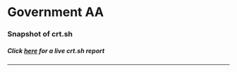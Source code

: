 # Government AA
### Snapshot of crt.sh
##### Click [here](https://crt.sh/?q=8E90E55A842CFF15E2A7E15B747E33DA450225E10109D228353234E38FE441EC) for a live crt.sh report

---
